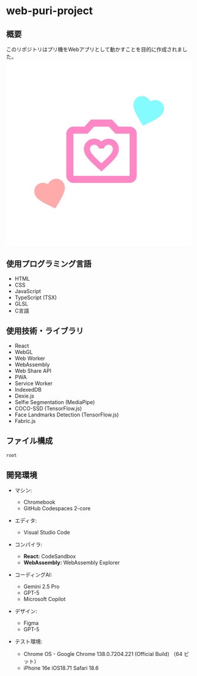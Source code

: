 # web-puri-project

## 概要
このリポジトリはプリ機をWebアプリとして動かすことを目的に作成されました。
![アプリアイコン](src/assets/logo/icon-original.png)

## 使用プログラミング言語
- HTML
- CSS
- JavaScript
- TypeScript (TSX)
- GLSL
- C言語

## 使用技術・ライブラリ  
- React  
- WebGL  
- Web Worker  
- WebAssembly
- Web Share API
- PWA
- Service Worker
- IndexedDB
- Dexie.js
- Selfie Segmentation (MediaPipe)
- COCO-SSD (TensorFlow.js)
- Face Landmarks Detection (TensorFlow.js)
- Fabric.js

## ファイル構成
```
root
```

## 開発環境
- マシン:
  - Chromebook
  - GitHub Codespaces 2-core

- エディタ:
  - Visual Studio Code

- コンパイラ:
  - **React:** CodeSandbox  
  - **WebAssembly:** WebAssembly Explorer

- コーディングAI:
  - Gemini 2.5 Pro
  - GPT-5
  - Microsoft Copilot

- デザイン:
  - Figma
  - GPT-5

- テスト環境:
  - Chrome OS - Google Chrome 138.0.7204.221 (Official Build) （64 ビット）
  - iPhone 16e iOS18.71 Safari 18.6  
